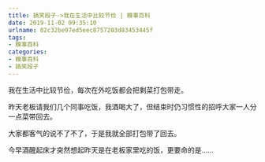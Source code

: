 ```yaml
---
title: 搞笑段子->我在生活中比较节俭 | 糗事百科
date: 2019-11-02 09:35:10
urlname: 02c32be97ed5eec8757203d83453445f
tags: 
- 糗事百科
categories:
- 糗事百科
- 搞笑段子
---
```

我在生活中比较节俭，每次在外吃饭都会把剩菜打包带走。

昨天老板请我们几个同事吃饭，我酒喝大了，但结束时仍习惯性的招呼大家一人分一点菜带回去。

大家都客气的说不了不了，于是我就全部打包带了回去。

今早酒醒起床才突然想起昨天是在老板家里吃的饭，更要命的是……


